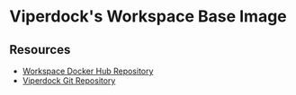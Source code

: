 # Viperdock's Workspace Base Image

## Resources

- [Workspace Docker Hub Repository](https://hub.docker.com/r/viperportside/workspace/)
- [Viperdock Git Repository](https://viper-lab.com/viper/docker)
